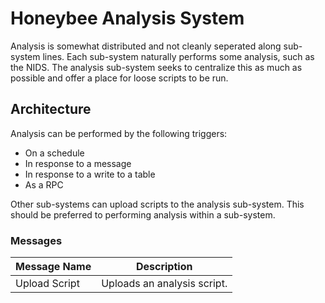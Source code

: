 # Honeybee Analysis System

Analysis is somewhat distributed and not cleanly seperated along sub-system lines. Each sub-system naturally performs some analysis, such as the NIDS. The analysis sub-system seeks to centralize this as much as possible and offer a place for loose scripts to be run. 

## Architecture

Analysis can be performed by the following triggers:
- On a schedule
- In response to a message
- In response to a write to a table
- As a RPC

Other sub-systems can upload scripts to the analysis sub-system. This should be preferred to performing analysis within a sub-system.

### Messages

| Message Name | Description |
| ----------- | ----------- |
| Upload Script | Uploads an analysis script. |

